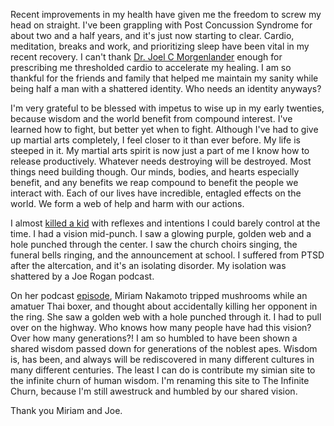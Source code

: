Recent improvements in my health have given me the freedom to screw my head on straight. I've been grappling with Post Concussion Syndrome for about two and a half years, and it's just now starting to clear. Cardio, meditation, breaks and work, and prioritizing sleep have been vital in my recent recovery. I can't thank [Dr. Joel C Morgenlander][dm] enough for prescribing me thresholded cardio to accelerate my healing. I am so thankful for the friends and family that helped me maintain my sanity while being half a man with a shattered identity. Who needs an identity anyways? 

I'm very grateful to be blessed with impetus to wise up in my early twenties, because wisdom and the world benefit from compound interest. I've learned how to fight, but better yet when to fight. Although I've had to give up martial arts completely, I feel closer to it than ever before. My life is steeped in it. My martial arts spirit is now just a part of me I know how to release productively. Whatever needs destroying will be destroyed. Most things need building though. Our minds, bodies, and hearts especially benefit, and any benefits we reap compound to benefit the people we interact with. Each of our lives have incredible, entagled effects on the world. We form a web of help and harm with our actions. 

I almost [killed a kid][oh] with reflexes and intentions I could barely control at the time. I had a vision mid-punch. I saw a glowing purple, golden web and a hole punched through the center. I saw the church choirs singing, the funeral bells ringing, and the announcement at school. I suffered from PTSD after the altercation, and it's an isolating disorder. My isolation was shattered by a Joe Rogan podcast. 

On her podcast [episode][mk], Miriam Nakamoto tripped mushrooms while an amatuer Thai boxer, and thought about accidentally killing her opponent in the ring. She saw a golden web with a hole punched through it. I had to pull over on the highway. Who knows how many people have had this vision? Over how many generations?! I am so humbled to have been shown a shared wisdom passed down for generations of the noblest apes. Wisdom is, has been, and always will be rediscovered in many different cultures in many different centuries. The least I can do is contribute my simian site to the infinite churn of human wisdom. I'm renaming this site to The Infinite Churn, because I'm still awestruck and humbled by our shared vision. 

Thank you Miriam and Joe.

[dm]:https://www.dukehealth.org/find-doctors-physicians/joel-c-morgenlander-md
[oh]:https://uklineale.github.io/2017/03/16/on-homicide.html
[mk]:https://youtu.be/5RpDSAFurY4?t=97

